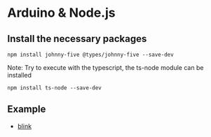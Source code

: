 # Arduino & Node.js

## Install the necessary packages

```
npm install johnny-five @types/johnny-five --save-dev
```

Note: Try to execute with the typescript, the ts-node module can be installed

```
npm install ts-node --save-dev
```

## Example 

* [blink](/examples/arduino/arduino_node/blink.ts)